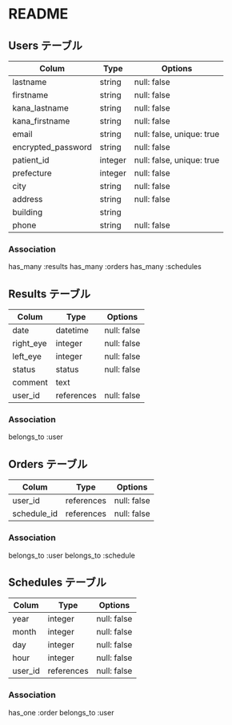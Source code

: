 # README

## Users テーブル
| Colum              | Type     | Options     |
| ------------------ | -------- |------------ |
| lastname           | string   | null: false |
| firstname          | string   | null: false |
| kana_lastname      | string   | null: false |
| kana_firstname     | string   | null: false |
| email              | string   | null: false, unique: true |
| encrypted_password | string   | null: false |
| patient_id         | integer  | null: false, unique: true |
| prefecture         | integer  | null: false |
| city               | string   | null: false |
| address            | string   | null: false |
| building           | string   |             |
| phone              | string   | null: false |

### Association
has_many :results
has_many :orders
has_many :schedules

## Results テーブル
| Colum              | Type       | Options     |
| ------------------ | ---------  |------------ |
| date               | datetime   | null: false |
| right_eye          | integer    | null: false |
| left_eye           | integer    | null: false |
| status             | status     | null: false |
| comment            | text       |             |
| user_id            | references | null: false |

### Association
belongs_to :user

## Orders テーブル
| Colum              | Type       | Options     |
| ------------------ | ---------  |------------ |
| user_id            | references | null: false |
| schedule_id        | references | null: false |

### Association
belongs_to :user
belongs_to :schedule

## Schedules テーブル
| Colum              | Type       | Options     |
| ------------------ | ---------  |------------ |
| year               | integer    | null: false |
| month              | integer    | null: false |
| day                | integer    | null: false |
| hour               | integer    | null: false |
| user_id            | references | null: false |

### Association
has_one :order
belongs_to :user